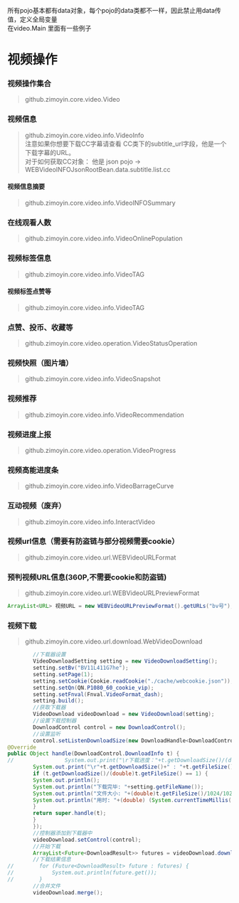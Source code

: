 所有pojo基本都有data对象，每个pojo的data类都不一样，因此禁止用data传值，定义全局变量  
在video.Main 里面有一些例子  
# 视频操作
### 视频操作集合
> github.zimoyin.core.video.Video
### 视频信息
> github.zimoyin.core.video.info.VideoInfo  
注意如果你想要下载CC字幕请查看 CC类下的subtitle_url字段，他是一个下载字幕的URL。    
对于如何获取CC对象： 他是 json pojo -> WEBVideoINFOJsonRootBean.data.subtitle.list.cc  
#### 视频信息摘要
> github.zimoyin.core.video.info.VideoINFOSummary
### 在线观看人数
> github.zimoyin.core.video.info.VideoOnlinePopulation
### 视频标签信息
> github.zimoyin.core.video.info.VideoTAG
#### 视频标签点赞等
> github.zimoyin.core.video.info.VideoTAG
### 点赞、投币、收藏等
> github.zimoyin.core.video.operation.VideoStatusOperation
### 视频快照（图片墙）
> github.zimoyin.core.video.info.VideoSnapshot
### 视频推荐
> github.zimoyin.core.video.info.VideoRecommendation
### 视频进度上报
> github.zimoyin.core.video.operation.VideoProgress
### 视频高能进度条
> github.zimoyin.core.video.info.VideoBarrageCurve
### 互动视频（废弃）
> github.zimoyin.core.video.info.InteractVideo
### 视频url信息（需要有防盗链与部分视频需要cookie）
> github.zimoyin.core.video.url.WEBVideoURLFormat
### 预判视频URL信息(360P,不需要cookie和防盗链)
> github.zimoyin.core.video.url.WEBVideoURLPreviewFormat
```java
ArrayList<URL> 视频URL = new WEBVideoURLPreviewFormat().getURLs("bv号");
```
### 视频下载
> github.zimoyin.core.video.url.download.WebVideoDownload
```java
        //下载器设置
        VideoDownloadSetting setting = new VideoDownloadSetting();
        setting.setBv("BV11L411G7he");
        setting.setPage(1);
        setting.setCookie(Cookie.readCookie("./cache/webcookie.json"));
        setting.setQn(QN.P1080_60_cookie_vip);
        setting.setFnval(Fnval.VideoFormat_dash);
        setting.build();
        //获取下载器
        VideoDownload videoDownload = new VideoDownload(setting);
        //设置下载控制器
        DownloadControl control = new DownloadControl();
        //设置监听
        control.setListenDownloadSize(new DownloadHandle<DownloadControl.DownloadInfo, Object>() {
@Override
public Object handle(DownloadControl.DownloadInfo t) {
//                System.out.print("\r下载进度："+t.getDownloadSize()/(double)t.getFileSize()+" %");
        System.out.print("\r"+t.getDownloadSize()+" : "+t.getFileSize());
        if (t.getDownloadSize()/(double)t.getFileSize() == 1) {
        System.out.println();
        System.out.println("下载完毕: "+setting.getFileName());
        System.out.println("文件大小: "+(double)t.getFileSize()/1024/1024+" mb");
        System.out.println("用时: "+(double) (System.currentTimeMillis() - control.getInitTime()) / 1000+"s");
        }
        return super.handle(t);
        }
        });
        //控制器添加到下载器中
        videoDownload.setControl(control);
        //开始下载
        ArrayList<Future<DownloadResult>> futures = videoDownload.downloadThread(true);
        //下载结果信息
//        for (Future<DownloadResult> future : futures) {
//            System.out.println(future.get());
//        }
        //合并文件
        videoDownload.merge();
```
